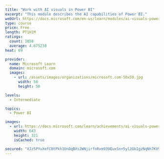 ```yaml
---
title: "Work with AI visuals in Power BI"
excerpt: "This module describes the AI capabilities of Power BI."
webUrl: https://docs.microsoft.com/en-us/learn/modules/ai-visuals-power-bi/
type: course
price: Free
length: PT1H1M
ratings:
  count: 1050
  average: 4.675238
heat: 69

provider:
  name: Microsoft Learn
  domain: microsoft.com
  images:
    - url: /assets/images/organizations/microsoft.com-50x50.jpg
      width: 50
      height: 50

levels:
  - Intermediate

topics:
  - Power BI

images:
  - url: https://docs.microsoft.com/learn/achievements/ai-visuals-power-bi-social.png
    width: 643
    height: 321
    isCached: true

secured: "XJz5PYuXefC0tPkh1UnDqBXs2WNjirfnRxm939EuxSn+5yl2GkIgzNqNh7KV9LNl71zvMP73cI9+DARS2c7ME3tVVJ3HKcgGHuZRng3AT60+0erkzhQFF1/x7/iH7j9AQDQ4SCE0Q8kQZ7X5LZr1RqsDzaQ6UPxielzxysoItSrWxEhO60RtdSMiDeyipfHXD4GREKbnxATCqoXCWsXp7vd4W04Ne/R+dvwgxiz07YPxcNZXZEThjx2ZbouQ+G8hPYvpYBrrI1hgCVZvCfh/GcrNsj9Ue9ZMkWIlgwdCS4TxKJzPB1REZCYkicIv+Mxk+JQWLB8/1lpJCV26h3NKNw9io4BOOA4OtG8ouUYBDALrJnwfsbzfp5KjPloV34OVb6Ws0RB7AQ4sR+GX4N0J1//HAMUBX0OPpfgTDLdkjwg=;kxxdvBcRDhXQHphBoESR3Q=="
---
```


